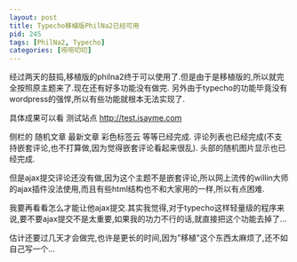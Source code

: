 ```yaml
---
layout: post
title: Typecho移植版PhilNa2已经可用
pid: 245
tags: [PhilNa2, Typecho]
categories: [唠唠叨叨]
---
```

经过两天的鼓捣,移植版的philna2终于可以使用了.但是由于是移植版的,所以就完全按照原主题来了.现在还有好多功能没有做完.  另外由于typecho的功能毕竟没有wordpress的强悍,所以有些功能就根本无法实现了.

具体成果可以看 测试站点 <http://test.isayme.com>

侧栏的 随机文章 最新文章  彩色标签云 等等已经完成.
评论列表也已经完成(不支持嵌套评论,也不打算做,因为觉得嵌套评论看起来很乱).
头部的随机图片显示也已经完成.

但是ajax提交评论还没有做,因为这个主题不是嵌套评论,所以网上流传的willin大师的ajax插件没法使用,而且有些html结构也不和大家用的一样,所以有点困难.

我要再看看怎么才能让他ajax提交.其实我觉得,对于typecho这样轻量级的程序来说,要不要ajax提交不是太重要,如果我的功力不行的话,就直接把这个功能去掉了...

估计还要过几天才会做完,也许是更长的时间,因为"移植"这个东西太麻烦了,还不如自己写一个...
